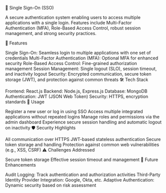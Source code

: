 🔐 Single Sign-On (SSO)

A secure authentication system enabling users to access multiple applications with a single login. Features include Multi-Factor Authentication (MFA), Role-Based Access Control, robust session management, and strong security practices.

🚀 Features

Single Sign-On: Seamless login to multiple applications with one set of credentials
Multi-Factor Authentication (MFA): Optional MFA for enhanced security
Role-Based Access Control: Fine-grained authorization management
Session Management: Single logout (SLO), session timeout, and inactivity logout
Security: Encrypted communication, secure token storage (JWT), and protection against common threats
🛠️ Tech Stack

Frontend: React.js
Backend: Node.js, Express.js
Database: MongoDB
Authentication: JWT (JSON Web Token)
Security: HTTPS, encryption standards
📘 Usage

Register a new user or log in using SSO
Access multiple integrated applications without repeated logins
Manage roles and permissions via the admin dashboard
Experience secure session handling and automatic logout on inactivity
🛡️ Security Highlights

All communication over HTTPS
JWT-based stateless authentication
Secure token storage and handling
Protection against common web vulnerabilities (e.g., XSS, CSRF)
⚠️ Challenges Addressed

Secure token storage
Effective session timeout and management
🔮 Future Enhancements

Audit Logging: Track authentication and authorization activities
Third-Party Identity Provider Integration: Google, Okta, etc.
Adaptive Authentication: Dynamic security based on risk assessment
